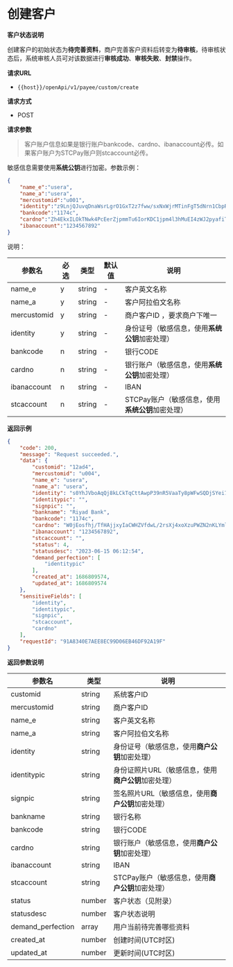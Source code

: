 # 创建客户

**客户状态说明**

创建客户的初始状态为**待完善资料**，商户完善客户资料后转变为**待审核**，待审核状态后，系统审核人员可对该数据进行**审核成功**、**审核失败**、**封禁**操作。

**请求URL**

- `{{host}}/openApi/v1/payee/custom/create`

**请求方式**

- POST


**请求参数**

> 客户账户信息如果是银行账户bankcode、cardno、ibanaccount必传。如果客户账户为STCPay账户则stcaccount必传。

敏感信息需要使用**系统公钥**进行加密。参数示例：

```json
{
    "name_e":"usera",
    "name_a":"usera",
    "mercustomid":"u001",
    "identity":"z9LnjQJuvqDnaWsrLgrO1GxT2z7fww/sxNxWjrMTinFgT5dNrn1CbpRMy99qc1GnyqzlwBytZf6oa4fOQO5kHQwR4DVMRpmii81MqgAuWBQJktCG5mAgd5yzUO2kLZyHDfy5J7Y2pMyqmFzvMPiD1tIxPezgcExXEKxcPKs1tvOr+7zgTbNtnvfm1VW+BzIVmJYmaXBW4ZhEdJqz+dxdSyZIdUdbV1oc46xiuIxZOn3hxYMy0XnGjNJNT9TSW299pSSDBpVbCoWg9u4okMI222adQyikyfz+TlSsVNTHnnB8C+rf+Kjc6ZPszCdu+KTjiYOTkRlJIUbHe0bM02pOjg==",
    "bankcode":"1174c",
    "cardno":"Zh4EkxILOkTNwk4PcEerZjpmmTu6IorKDC1jpm4l3hMuEI4zWJ2pyafiTDNaIoN6VOh8ivWxJBeOD2N6uXiPwJ6qyreVMhDsYa8nHK58l2JM6BC1teG0Q61ZPknXloB6aaDgDSQetbdomggAH+cu7masFnLU+YmI1umP/p7DhePYjT69Yq3vJ2wBEUp0dVIaINB0c4uB/bapmWb3zmBcSW1To2RopXlNIggjk1qdLUtxXmaYdzkyRJbevpBHARaA/BwIm3e1/ZwO+WUETBmhci96ciPBuf/NzyhUp9UHPgNoajdAwwdN5FUEA9E1KE6uwHdWMAICy/pWzsaOjoQpOQ==",
    "ibanaccount":"1234567892"
}
```

说明：

| 参数名      | 必选 | 类型   | 默认值 | 说明                                       |
| ----------- | ---- | ------ | ------ | ------------------------------------------ |
| name_e      | y    | string | -      | 客户英文名称                               |
| name_a      | y    | string | -      | 客户阿拉伯文名称                           |
| mercustomid      | y    | string | -      | 商户客户ID ，要求商户下唯一        |
| identity    | y    | string | -      | 身份证号（敏感信息，使用**系统公钥**加密处理） |
| bankcode    | n    | string | -      | 银行CODE                                   |
| cardno     | n   | string | -      | 银行账户（敏感信息，使用**系统公钥**加密处理）     |
| ibanaccount | n   | string | -      | IBAN                                       |
| stcaccount | n    | string | -      | STCPay账户（敏感信息，使用**系统公钥**加密处理） |


**返回示例**

```json
{
    "code": 200,
    "message": "Request succeeded.",
    "data": {
        "customid": "12ad4",
        "mercustomid": "u004",
        "name_e": "usera",
        "name_a": "usera",
        "identity": "s0YhJVboAqQj8kLCkTqCttAwpP39nR5VaaTy8pWFwSQDjSYei7YqZAbcoeckAD40bgliH9sSXre9PafDDpHfdkKX22X0lvJzIcpL8PGSpWQT2XloHjKxExRhiq/AgzEnwV9kq66b2hqi56O2djjzYOXOz/BpYKqvqWG7ak47OLV2hDR6r0hzhZsdvvvCeo21lMafUGd6hmf6TElqDntIfgFNTGSbxkV3kKlXnNX0hdHPmGtnfqbIuxo+yAHeJdffxA/6iHzSsW92t/bvtB9hV5ON+v4s/VpVZCRYmj0AIs9bQ+Ed+hNXtlmLuyaxfRdYVG6nl1MhVGJG0QioO4sNag==",
        "identitypic": "",
        "signpic": "",
        "bankname": "Riyad Bank",
        "bankcode": "1174c",
        "cardno": "W0jEosfhj/TfHAjjxyIaCWHZVfdwL/2rsXj4xoXzuPWZN2nKLYmlogABKjuNF9930fmyCyt3cGZD4MRgwjf8/ZZKb0HqQLAtw+rfc/2PRViXkdq4vr3iTGyH4W7MW4n0yw6rREZUf+9/R96zyqA5iky0A0kz2suAiKBQjsQGZ1PBCGYPxmzDnpolk76Bhvpm2YNgQnvRCLUQIOCIdq4Aj9rmV0MzfhilTZ3MhIe4WqW7eubFwq0+3CF484uSVemkdRYPVZ17umbCDTRENdzkTKUIZwxTxRTMfHyUr5Sx75RyBpJDzoReluIKnX9tzQ/jb+/V4Eiv39FD4l5/Zp8trA==",
        "ibanaccount": "1234567892",
        "stcaccount": "",
        "status": 4,
        "statusdesc": "2023-06-15 06:12:54",
        "demand_perfection": [
            "identitypic"
        ],
        "created_at": 1686809574,
        "updated_at": 1686809574
    },
    "sensitiveFields": [
        "identity",
        "identitypic",
        "signpic",
        "stcaccount",
        "cardno"
    ],
    "requestId": "91A8340E7AEE8EC99D06EB46DF92A19F"
}
```

**返回参数说明**

| 参数名      | 类型   | 说明                                            |
| ----------- | ------ | ----------------------------------------------- |
| customid    | string | 系统客户ID                                          |
| mercustomid    | string | 商户客户ID                 |
| name_e      | string | 客户英文名称                                    |
| name_a      | string | 客户阿拉伯文名称                                |
| identity    | string | 身份证号（敏感信息，使用**商户公钥**加密处理）      |
| identitypic | string | 身份证照片URL（敏感信息，使用**商户公钥**加密处理） |
| signpic     | string | 签名照片URL（敏感信息，使用**商户公钥**加密处理）   |
| bankname    | string | 银行名称                                        |
| bankcode    | string | 银行CODE                                        |
| cardno    | string | 银行账户（敏感信息，使用**商户公钥**加密处理）          |
| ibanaccount | string | IBAN                                            |
| stcaccount | string | STCPay账户（敏感信息，使用**商户公钥**加密处理）        |
| status      | number | 客户状态（见附录）                              |
| statusdesc  | number | 客户状态说明                              |
| demand_perfection      | array | 用户当前待完善哪些资料                  |
| created_at  | number | 创建时间(UTC时区)                                    |
| updated_at  | number | 更新时间(UTC时区)                                    |